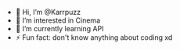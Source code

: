 - 👋 Hi, I’m @Karrpuzz
- 👀 I’m interested in Cinema
- 🌱 I’m currently learning API
- ⚡ Fun fact: don't know anything about coding xd

<!---
Karrpuzz/Karrpuzz is a ✨ special ✨ repository because its `README.md` (this file) appears on your GitHub profile.
You can click the Preview link to take a look at your changes.
--->

